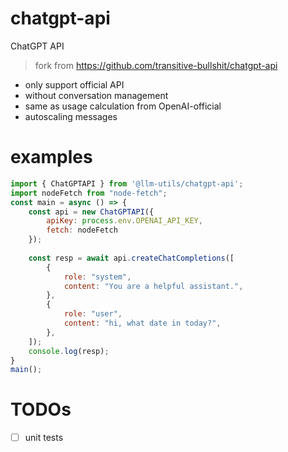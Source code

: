 # chatgpt-api
ChatGPT API

> fork from https://github.com/transitive-bullshit/chatgpt-api

- only support official API
- without conversation management
- same as usage calculation from OpenAI-official
- autoscaling messages

# examples
```js
import { ChatGPTAPI } from '@llm-utils/chatgpt-api';
import nodeFetch from "node-fetch";
const main = async () => {
    const api = new ChatGPTAPI({
        apiKey: process.env.OPENAI_API_KEY,
        fetch: nodeFetch
    });
    
    const resp = await api.createChatCompletions([
        {
            role: "system",
            content: "You are a helpful assistant.",
        },
        {
            role: "user",
            content: "hi, what date in today?",
        },
    ]);
    console.log(resp);
}
main();
```

# TODOs
- [ ] unit tests
